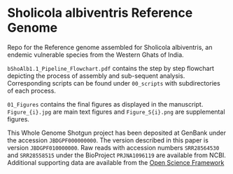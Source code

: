 # Sholicola albiventris Reference Genome
Repo for the Reference genome assembled for Sholicola albiventris, an endemic vulnerable species from the Western Ghats of India. 

``bShoAlb1.1_Pipeline_Flowchart.pdf`` contains the step by step flowchart depicting the process of assembly and sub-sequent analysis. Corresponding scripts can be found under ``00_scripts`` with subdirectories of each process. 

``01_Figures`` contains the final figures as displayed in the manuscript. ``Figure_{i}.jpg`` are main text figures and ``Figure_S{i}.png`` are supplemental figures. 

This Whole Genome Shotgun project has been deposited at GenBank under the accession ``JBDGPF000000000``. The version described in this paper is version ``JBDGPF010000000``.  Raw reads with accession numbers ``SRR28564530`` and ``SRR28558515`` under the BioProject ``PRJNA1096119`` are available from NCBI. Additional supporting data are available from the [Open Science Framework](https://osf.io/m95q7/?view_only=ff65bfb8cbd94e808b6406c818bbf963)
